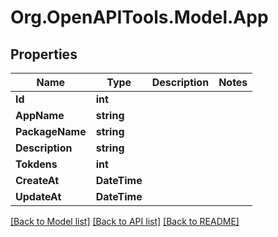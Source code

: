 # Org.OpenAPITools.Model.App

## Properties

Name | Type | Description | Notes
------------ | ------------- | ------------- | -------------
**Id** | **int** |  | 
**AppName** | **string** |  | 
**PackageName** | **string** |  | 
**Description** | **string** |  | 
**Tokdens** | **int** |  | 
**CreateAt** | **DateTime** |  | 
**UpdateAt** | **DateTime** |  | 

[[Back to Model list]](../../README.md#documentation-for-models) [[Back to API list]](../../README.md#documentation-for-api-endpoints) [[Back to README]](../../README.md)

